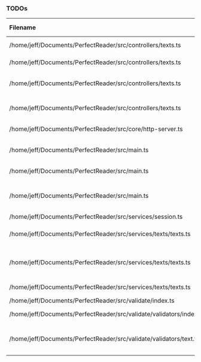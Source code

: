 ### TODOs
| Filename | line # | TODO
|:------|:------:|:------
| /home/jeff/Documents/PerfectReader/src/controllers/texts.ts | 42 | OCR from web image
| /home/jeff/Documents/PerfectReader/src/controllers/texts.ts | 43 | FIX OCR route w/ validator
| /home/jeff/Documents/PerfectReader/src/controllers/texts.ts | 165 | Check if ID exists on getID route try catch
| /home/jeff/Documents/PerfectReader/src/controllers/texts.ts | 218 | this route doesn't return the update object
| /home/jeff/Documents/PerfectReader/src/core/http-server.ts | 127 | InternalServerError Page
| /home/jeff/Documents/PerfectReader/src/main.ts | 10 | Refactor db routes to no longer use result type
| /home/jeff/Documents/PerfectReader/src/main.ts | 11 | Should also add types to the routes
| /home/jeff/Documents/PerfectReader/src/main.ts | 12 | Must add correct type refactored dependency injections
| /home/jeff/Documents/PerfectReader/src/services/session.ts | 17 | CHANGE KEYS
| /home/jeff/Documents/PerfectReader/src/services/texts/texts.ts | 17 | must find a way to fix JIMP asynchronicity
| /home/jeff/Documents/PerfectReader/src/services/texts/texts.ts | 18 | how do we make the timeout period longer for ocrTextFromFS
| /home/jeff/Documents/PerfectReader/src/services/texts/texts.ts | 48 | Remove converted image !
| /home/jeff/Documents/PerfectReader/src/validate/index.ts | 15 | rename these?
| /home/jeff/Documents/PerfectReader/src/validate/validators/index.ts | 6 | Mimic behavior with new set up?
| /home/jeff/Documents/PerfectReader/src/validate/validators/text.ts | 3 | create validators for highlights and paragraph controllers